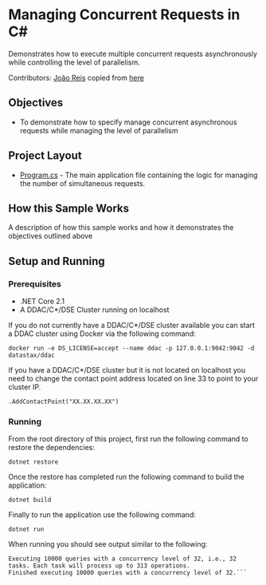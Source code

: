 # Managing Concurrent Requests in C#
Demonstrates how to execute multiple concurrent requests asynchronously while controlling the level of parallelism.

Contributors: [João Reis](https://github.com/joao-r-reis) copied from [here](https://github.com/datastax/csharp-driver/tree/master/examples/ConcurrentExecutions/ExecuteInLoop)

## Objectives

* To demonstrate how to specify manage concurrent asynchronous requests while managing the level of parallelism
  
## Project Layout

* [Program.cs](Program.cs) - The main application file containing the logic for managing the number of simultaneous requests.

## How this Sample Works
A description of how this sample works and how it demonstrates the objectives outlined above

## Setup and Running

### Prerequisites

* .NET Core 2.1
* A DDAC/C*/DSE Cluster running on localhost

If you do not currently have a DDAC/C*/DSE cluster available you can start a DDAC cluster using Docker via the following command:

```docker run -e DS_LICENSE=accept --name ddac -p 127.0.0.1:9042:9042 -d datastax/ddac ```

If you have a DDAC/C*/DSE cluster but it is not located on localhost you need to change the contact point address located on line 33 to point to your cluster IP.

```.AddContactPoint("XX.XX.XX.XX")```


### Running
From the root directory of this project, first run the following command to restore the dependencies:

`dotnet restore`

Once the restore has completed run the following command to build the application:

`dotnet build`

Finally to run the application use the following command:

`dotnet run`

When running you should see output similar to the following:

```MaxConcurrencyLevel=32  TotalLength=10000
Executing 10000 queries with a concurrency level of 32, i.e., 32 tasks. Each task will process up to 313 operations.
Finished executing 10000 queries with a concurrency level of 32.```

